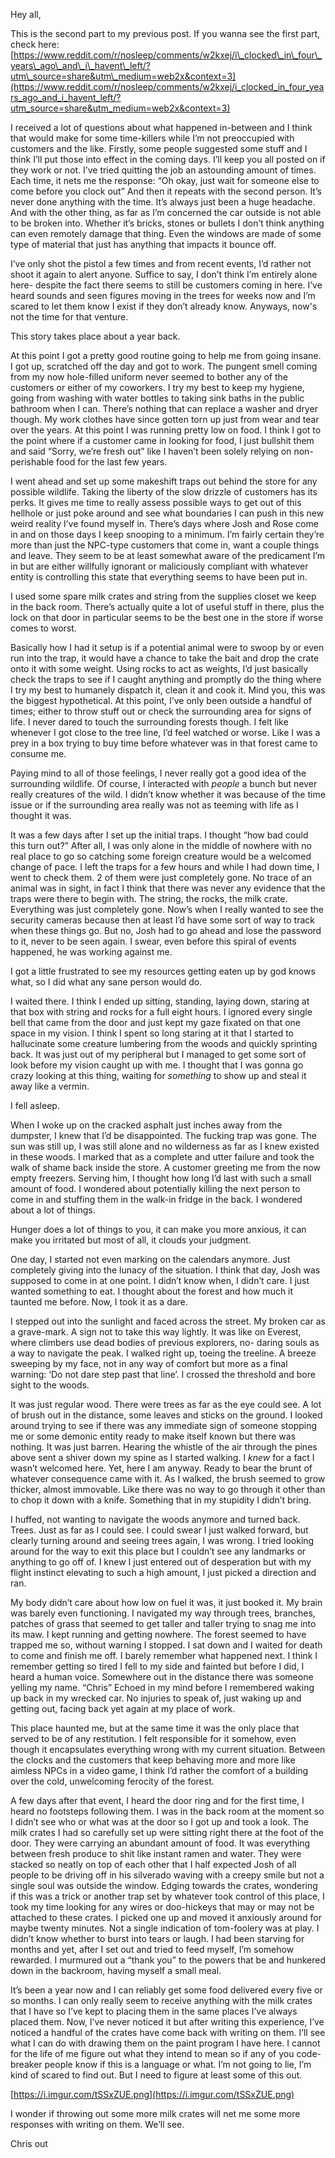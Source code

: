 Hey all,

This is the second part to my previous post. If you wanna see the first part, check here: [https://www.reddit.com/r/nosleep/comments/w2kxej/i\_clocked\_in\_four\_years\_ago\_and\_i\_havent\_left/?utm\_source=share&utm\_medium=web2x&context=3](https://www.reddit.com/r/nosleep/comments/w2kxej/i_clocked_in_four_years_ago_and_i_havent_left/?utm_source=share&utm_medium=web2x&context=3)

I received a lot of questions about what happened in-between and I think that would make for some time-killers while I’m not preoccupied with customers and the like. Firstly, some people suggested some stuff and I think I’ll put those into effect in the coming days. I’ll keep you all posted on if they work or not. I’ve tried quitting the job an astounding amount of times. Each time, it nets me the response: “Oh okay, just wait for someone else to come before you clock out” And then it repeats with the second person. It’s never done anything with the time. It’s always just been a huge headache. And with the other thing, as far as I’m concerned the car outside is not able to be broken into. Whether it’s bricks, stones or bullets I don’t think anything can even remotely damage that thing. Even the windows are made of some type of material that just has anything that impacts it bounce off.

I’ve only shot the pistol a few times and from recent events, I’d rather not shoot it again to alert anyone. Suffice to say, I don’t think I’m entirely alone here- despite the fact there seems to still be customers coming in here. I’ve heard sounds and seen figures moving in the trees for weeks now and I’m scared to let them know I exist if they don’t already know. Anyways, now's not the time for that venture.

This story takes place about a year back.

At this point I got a pretty good routine going to help me from going insane. I got up, scratched off the day and got to work. The pungent smell coming from my now hole-filled uniform never seemed to bother any of the customers or either of my coworkers. I try my best to keep my hygiene, going from washing with water bottles to taking sink baths in the public bathroom when I can. There’s nothing that can replace a washer and dryer though. My work clothes have since gotten torn up just from wear and tear over the years. At this point I was running pretty low on food. I think I got to the point where if a customer came in looking for food, I just bullshit them and said “Sorry, we’re fresh out” like I haven’t been solely relying on non-perishable food for the last few years.

I went ahead and set up some makeshift traps out behind the store for any possible wildlife. Taking the liberty of the slow drizzle of customers has its perks. It gives me time to really assess possible ways to get out of this hellhole or just poke around and see what boundaries I can push in this new weird reality I’ve found myself in. There’s days where Josh and Rose come in and on those days I keep snooping to a minimum. I’m fairly certain they’re more than just the NPC-type customers that come in, want a couple things and leave. They seem to be at least somewhat aware of the predicament I’m in but are either willfully ignorant or maliciously compliant with whatever entity is controlling this state that everything seems to have been put in.

I used some spare milk crates and string from the supplies closet we keep in the back room. There’s actually quite a lot of useful stuff in there, plus the lock on that door in particular seems to be the best one in the store if worse comes to worst.

Basically how I had it setup is if a potential animal were to swoop by or even run into the trap, it would have a chance to take the bait and drop the crate onto it with some weight. Using rocks to act as weights, I’d just basically check the traps to see if I caught anything and promptly do the thing where I try my best to humanely dispatch it, clean it and cook it. Mind you, this was the biggest hypothetical. At this point, I’ve only been outside a handful of times; either to throw stuff out or check the surrounding area for signs of life. I never dared to touch the surrounding forests though. I felt like whenever I got close to the tree line, I’d feel watched or worse. Like I was a prey in a box trying to buy time before whatever was in that forest came to consume me.

Paying mind to all of those feelings, I never really got a good idea of the surrounding wildlife. Of course, I interacted with *people* a bunch but never really creatures of the wild. I didn’t know whether it was because of the time issue or if the surrounding area really was not as teeming with life as I thought it was.

It was a few days after I set up the initial traps. I thought “how bad could this turn out?” After all, I was only alone in the middle of nowhere with no real place to go so catching some foreign creature would be a welcomed change of pace. I left the traps for a few hours and while I had down time, I went to check them. 2 of them were just completely gone. No trace of an animal was in sight, in fact I think that there was never any evidence that the traps were there to begin with. The string, the rocks, the milk crate. Everything was just completely gone. Now’s when I really wanted to see the security cameras because then at least I’d have some sort of way to track when these things go. But no, Josh had to go ahead and lose the password to it, never to be seen again. I swear, even before this spiral of events happened, he was working against me.

I got a little frustrated to see my resources getting eaten up by god knows what, so I did what any sane person would do.

I waited there. I think I ended up sitting, standing, laying down, staring at that box with string and rocks for a full eight hours. I ignored every single bell that came from the door and just kept my gaze fixated on that one space in my vision. I think I spent so long staring at it that I started to hallucinate some creature lumbering from the woods and quickly sprinting back. It was just out of my peripheral but I managed to get some sort of look before my vision caught up with me. I thought that I was gonna go crazy looking at this thing, waiting for *something* to show up and steal it away like a vermin.

I fell asleep.

When I woke up on the cracked asphalt just inches away from the dumpster, I knew that I’d be disappointed. The fucking trap was gone. The sun was still up, I was still alone and no wilderness as far as I knew existed in these woods. I marked that as a complete and utter failure and took the walk of shame back inside the store. A customer greeting me from the now empty freezers. Serving him, I thought how long I’d last with such a small amount of food. I wondered about potentially killing the next person to come in and stuffing them in the walk-in fridge in the back. I wondered about a lot of things.

Hunger does a lot of things to you, it can make you more anxious, it can make you irritated but most of all, it clouds your judgment.

One day, I started not even marking on the calendars anymore. Just completely giving into the lunacy of the situation. I think that day, Josh was supposed to come in at one point. I didn’t know when, I didn’t care. I just wanted something to eat. I thought about the forest and how much it taunted me before. Now, I took it as a dare.

I stepped out into the sunlight and faced across the street. My broken car as a grave-mark. A sign not to take this way lightly. It was like on Everest, where climbers use dead bodies of previous explorers, no- daring souls as a way to navigate the peak. I walked right up, toeing the treeline. A breeze sweeping by my face, not in any way of comfort but more as a final warning: ‘Do not dare step past that line’. I crossed the threshold and bore sight to the woods.

It was just regular wood. There were trees as far as the eye could see. A lot of brush out in the distance, some leaves and sticks on the ground. I looked around trying to see if there was any immediate sign of someone stopping me or some demonic entity ready to make itself known but there was nothing. It was just barren. Hearing the  whistle of the air through the pines above sent a shiver down my spine as I started walking. I *knew* for a fact I wasn’t welcomed here. Yet, here I am anyway. Ready to bear the brunt of whatever consequence came with it. As I walked, the brush seemed to grow thicker, almost immovable. Like there was no way to go through it other than to chop it down with a knife. Something that in my stupidity I didn’t bring.

I huffed, not wanting to navigate the woods anymore and turned back. Trees. Just as far as I could see. I could swear I just walked forward, but clearly turning around and seeing trees again, I was wrong. I tried looking around for the way to exit this place but I couldn’t see any landmarks or anything to go off of. I knew I just entered out of desperation but with my flight instinct elevating to such a high amount, I just picked a direction and ran.

My body didn’t care about how low on fuel it was, it just booked it. My brain was barely even functioning. I navigated my way through trees, branches, patches of grass that seemed to get taller and taller trying to snag me into its maw. I kept running and getting nowhere. The forest seemed to have trapped me so, without warning I stopped. I sat down and I waited for death to come and finish me off. I barely remember what happened next. I think I remember getting so tired I fell to my side and fainted but before I did, I heard a human voice. Somewhere out in the distance there was someone yelling my name. “Chris” Echoed in my mind before I remembered waking up back in my wrecked car. No injuries to speak of, just waking up and getting out, facing back yet again at my place of work.

This place haunted me, but at the same time it was the only place that served to be of any restitution. I felt responsible for it somehow, even though it encapsulates everything wrong with my current situation. Between the clocks and the customers that keep behaving more and more like aimless NPCs in a video game, I think I’d rather the comfort of a building over the cold, unwelcoming ferocity of the forest.

A few days after that event, I heard the door ring and for the first time, I heard no footsteps following them. I was in the back room at the moment so I didn’t see who or what was at the door so I got up and took a look. The milk crates I had so carefully set up were sitting right there at the foot of the door. They were carrying an abundant amount of food. It was everything between fresh produce to shit like instant ramen and water. They were stacked so neatly on top of each other that I half expected Josh of all people to be driving off in his silverado waving with a creepy smile but not a single soul was outside the window. Edging towards the crates, wondering if this was a trick or another trap set by whatever took control of this place, I took my time looking for any wires or doo-hickeys that may or may not be attached to these crates. I picked one up and moved it anxiously around for maybe twenty minutes. Not a single indication of tom-foolery was at play. I didn’t know whether to burst into tears or laugh. I had been starving for months and yet, after I set out and tried to feed myself, I’m somehow rewarded. I murmured out a “thank you” to the powers that be and hunkered down in the backroom, having myself a small meal.

It’s been a year now and I can reliably get some food delivered every five or so months. I can only really seem to receive anything with the milk crates that I have so I’ve kept to placing them in the same places I’ve always placed them. Now, I’ve never noticed it but after writing this experience, I’ve noticed a handful of the crates have come back with writing on them. I’ll see what I can do with drawing them on the paint program I have here. I cannot for the life of me figure out what they intend to mean so if any of you code-breaker people know if this is a language or what. I’m not going to lie, I’m kind of scared to find out. But I need to figure at least some of this out.

[https://i.imgur.com/tSSxZUE.png](https://i.imgur.com/tSSxZUE.png)

I wonder if throwing out some more milk crates will net me some more responses with writing on them. We’ll see.

Chris out